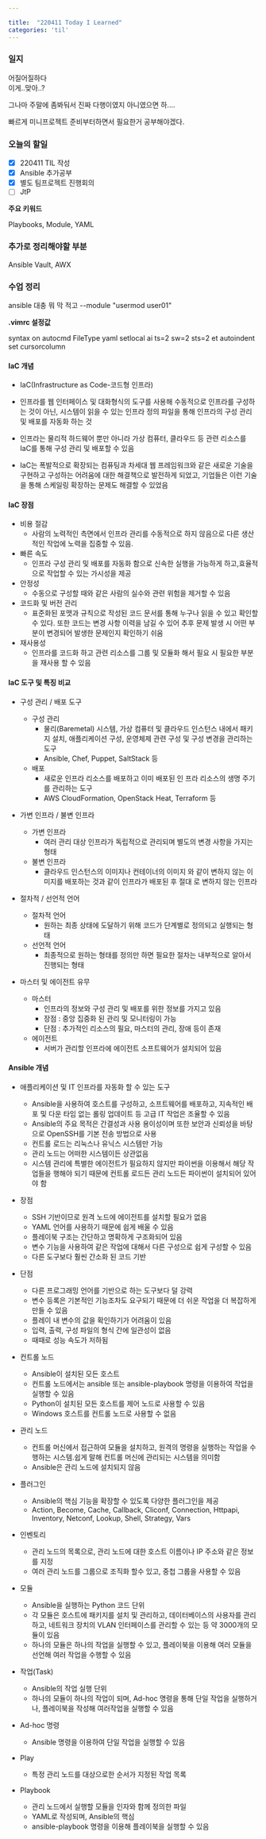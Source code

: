 ```yaml
---

title:  "220411 Today I Learned"
categories: 'til'
---
```

<!-- 
![aas](/assets/til/220328til1.png)

<img src="/assets/til/220328til1.png" width="100%" height="100%"> -->



### 일지

어질어질하다     
이게..맞아..?    

그나마 주말에 좀봐둬서 진짜 다행이였지 아니였으면 하....        

빠르게 미니프로젝트 준비부터하면서 필요한거 공부해야겠다.

### 오늘의 할일

- [x] 220411 TIL 작성    
- [x] Ansible 추가공부
- [x] 별도 팀프로젝트 진행회의
- [ ] JtP

**주요 키워드**

Playbooks, Module, YAML

### 추가로 정리해야할 부분

Ansible Vault, AWX


### 수업 정리

ansible 대충 뭐 막 적고 --module "usermod user01"

**.vimrc 설정값**

syntax on
autocmd FileType yaml setlocal ai ts=2 sw=2 sts=2 et autoindent
set cursorcolumn


#### IaC 개념

- IaC(Infrastructure as Code-코드형 인프라)

- 인프라를 웹 인터페이스 및 대화형식의 도구를 사용해 수동적으로 인프라를 구성하는 것이 아닌, 시스템이 읽을 수 있는 인프라 정의 파일을 통해 인프라의 구성 관리 및 배포를 자동화 하는 것

- 인프라는 물리적 하드웨어 뿐만 아니라 가상 컴퓨터, 클라우드 등 관련 리소스를 IaC를 통해 구성 관리 및 배포할 수 있음

- IaC는 폭발적으로 확장되는 컴퓨팅과 차세대 웹 프레임워크와 같은 새로운 기술을 구현하고 구성하는 어려움에 대한 해결책으로 발전하게 되었고, 기업들은 이런 기술을 통해 스케일링 확장하는 문제도 해결할 수 있었음

#### IaC 장점

- 비용 절감
    - 사람의 노력적인 측면에서 인프라 관리를 수동적으로 하지 않음으로 다른 생산적인 작업에 노력을 집중할 수 있음.
- 빠른 속도
    - 인프라 구성 관리 및 배포를 자동화 함으로 신속한 실행을 가능하게 하고,효율적으로 작업할 수 있는 가시성을 제공
- 안정성
    - 수동으로 구성할 때와 같은 사람의 실수와 관련 위험을 제거할 수 있음
- 코드화 및 버전 관리
    - 표준화된 포맷과 규칙으로 작성된 코드 문서를 통해 누구나 읽을 수 있고 확인할 수 있다. 또한 코드는 변경 사항 이력을 남길 수 있어 추후 문제 발생 시 어떤 부분이 변경되어 발생한 문제인지 확인하기 쉬움
- 재사용성
    - 인프라를 코드화 하고 관련 리소스를 그룹 및 모듈화 해서 필요 시 필요한 부분을 재사용 할 수 있음

#### laC 도구 및 특징 비교

- 구성 관리 / 배포 도구

    - 구성 관리
        - 물리(Baremetal) 시스템, 가상 컴퓨터 및 클라우드 인스턴스 내에서 패키지 설치, 애플리케이션 구성, 운영체제 관련 구성 및 구성 변경을 관리하는 도구
        - Ansible, Chef, Puppet, SaltStack 등
    - 배포
        - 새로운 인프라 리소스를 배포하고 이미 배포된 인 프라 리소스의 생명 주기를 관리하는 도구
        - AWS CloudFormation, OpenStack Heat, Terraform 등

- 가변 인프라 / 불변 인프라
    - 가변 인프라
        - 여러 관리 대상 인프라가 독립적으로 관리되며 별도의 변경 사항을 가지는 형태
    - 불변 인프라
        - 클라우드 인스턴스의 이미지나 컨테이너의 이미지 와 같이 변하지 않는 이미지를 배포하는 것과 같이 인프라가 배포된 후 절대 로 변하지 않는 인프라

- 절차적 / 선언적 언어
    - 절차적 언어
        - 원하는 최종 상태에 도달하기 위해 코드가 단계별로 정의되고 실행되는 형태
    - 선언적 언어
        - 최종적으로 원하는 형태를 정의만 하면 필요한 절차는 내부적으로 알아서 진행되는 형태

- 마스터 및 에이전트 유무
    - 마스터
        - 인프라의 정보와 구성 관리 및 배포를 위한 정보를 가지고 있음
        - 장점 : 중앙 집중화 된 관리 및 모니터링이 가능
        - 단점 : 추가적인 리소스의 필요, 마스터의 관리, 장애 등이 존재
    - 에이전트
        - 서버가 관리할 인프라에 에이전트 소프트웨어가 설치되어 있음

#### Ansible 개념

- 애플리케이션 및 IT 인프라를 자동화 할 수 있는 도구
    - Ansible을 사용하여 호스트를 구성하고, 소프트웨어를 배포하고, 지속적인 배포 및 다운 타임 없는 롤링 업데이트 등 고급 IT 작업은 조율할 수 있음
    - Ansible의 주요 목적은 간결성과 사용 용이성이며 또한 보안과 신뢰성을 바탕으로 OpenSSH를 기본 전송 방법으로 사용
    - 컨트롤 로드는 리눅스나 유닉스 시스템만 가능
    - 관리 노드는 어떠한 시스템이든 상관없음
    - 시스템 관리에 특별한 에이전트가 필요하지 않지만 파이썬을 이용해서 해당 작업들을 행해야 되기 때문에 컨트롤 로드든 관리 노드든 파이썬이 설치되어 있어야 함

- 장점
    - SSH 기반이므로 원격 노드에 에이전트를 설치할 필요가 없음
    - YAML 언어를 사용하기 때문에 쉽게 배울 수 있음
    - 플레이북 구조는 간단하고 명확하게 구조화되어 있음
    - 변수 기능을 사용하여 같은 작업에 대해서 다른 구성으로 쉽게 구성할 수 있음
    - 다른 도구보다 훨씬 간소화 된 코드 기반
- 단점
    - 다른 프로그래밍 언어를 기반으로 하는 도구보다 덜 강력
    - 변수 등록은 기본적인 기능조차도 요구되기 때문에 더 쉬운 작업을 더 복잡하게 만들 수 있음
    - 플레이 내 변수의 값을 확인하기가 어려움이 있음
    - 입력, 출력, 구성 파일의 형식 간에 일관성이 없음
    - 때때로 성능 속도가 저하됨

- 컨트롤 노드
    - Ansible이 설치된 모든 호스트
    - 컨트롤 노드에서는 ansible 또는 ansible-playbook 명령을 이용하여 작업을 실행할 수 있음
    - Python이 설치된 모든 호스트를 제어 노드로 사용할 수 있음
    - Windows 호스트를 컨트롤 노드로 사용할 수 없음

- 관리 노드
    - 컨트롤 머신에서 접근하여 모듈을 설치하고, 원격의 명령을 실행하는 작업을 수행하는 시스템.쉽게 말해 컨트롤 머신에 관리되는 시스템을 의미함
    - Ansible은 관리 노드에 설치되지 않음   

- 플러그인
    - Ansible의 핵심 기능을 확장할 수 있도록 다양한 플러그인을 제공
    - Action, Become, Cache, Callback, Cliconf, Connection, Httpapi, Inventory, Netconf, Lookup, Shell, Strategy, Vars

- 인벤토리
    - 관리 노드의 목록으로, 관리 노드에 대한 호스트 이름이나 IP 주소와 같은 정보를 지정
    - 여러 관리 노드를 그룹으로 조직화 할수 있고, 중첩 그룹을 사용할 수 있음

- 모듈
    - Ansible을 실행하는 Python 코드 단위
    - 각 모듈은 호스트에 패키지를 설치 및 관리하고, 데이터베이스의 사용자를 관리하고, 네트워크 장치의 VLAN 인터페이스를 관리할 수 있는 등 약 3000개의 모듈이 있음
    - 하나의 모듈은 하나의 작업을 실행할 수 있고, 플레이북을 이용해 여러 모듈을 선언해 여러 작업을 수행할 수 있음

- 작업(Task)
    - Ansible의 작업 실행 단위
    - 하나의 모듈이 하나의 작업이 되며, Ad-hoc 명령을 통해 단일 작업을 실행하거나, 플레이북을 작성해 여러작업을 실행할 수 있음

- Ad-hoc 명령
    - Ansible 명령을 이용하여 단일 작업을 실행할 수 있음

- Play
    - 특정 관리 노드를 대상으로한 순서가 지정된 작업 목록
- Playbook
    - 관리 노드에서 실행할 모듈을 인자와 함께 정의한 파일
    - YAML로 작성되며, Ansible의 핵심
    - ansible-playbook 명령을 이용해 플레이북을 실행할 수 있음



